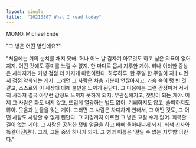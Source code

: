 ```yaml
---
layout: single
title:  "20210807 What I read today"
--- 
```


MOMO_Michael Ende

"그 병은 어떤 병인데요?"

"처음에는  거의 눈치를 채지 못해. 
허나 어느 날 갑자기 아무것도 하고 싶은 의욕이 없어지지. 
어떤 것에도 흥미를 느낄 수 없지. 
한 마디로 몹시 지루한 게야.
허나 이러한 증상은 사라지기는 커녕 점점 더 커지게 마련이란다. 
하루하루, 한 주일 한 주일이 지ㅏㄴ면서 점점 악화되는 게지. 
그러면 그 사람은 차츰 기분이 언짢아지고, 가슴 속이 텅 빈 것 같고, 스스로와 이 세상에 대해 불만을 느끼게 된단다. 
그 다음에는 그런 감정마저 서서히 사라져 결국 아무런 감정도 느끼지 못하게 되지. 
무관심해지고, 잿빛이 되는 게야.
이제 그 사람은 화도 내지 않고, 뜨겁게 열광하는 법도 없어.
기뻐하지도 않고, 슬퍼하지도 않아. 
웃음과 눈물을 잊는 게야.
그러면 그 사람은 차디차게 변해서, 그 어떤 것도, 그 어떤 사람도 사랑할 수 없게 된단다. 
그 지경까지 이르면 그 병은 고칠 수가 없어.
회복할 길이 없는 게야.
그 사람은 공허한 잿빛 얼굴을 하고 바삐 돌아다니게 되지. 
회색 신사와 똑같아진단다. 
그래, 그들 중의 하나가 되지.
그 병의 이름은 '결딜 수 없는 지루함'이란다."
